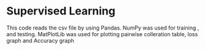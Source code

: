 # Supervised Learning
This code reads the csv file by using Pandas. NumPy was used  for training , and testing. MatPlotLib was used for plotting pairwise colleration table, 
loss graph and Accuracy graph
